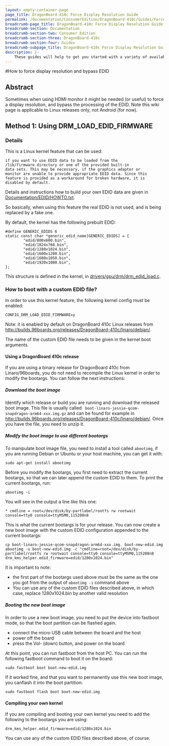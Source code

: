 ```yaml
---
layout: empty-container-page
page_title: DragonBoard-410c Force Display Resolution Guide
permalink: /documentation/ConsumerEdition/DragonBoard-410c/Guides/ForceDisplayRes.md/
breadcrumb-page_title: DragonBoard-410c Force Display Resolution Guide
breadcrumb-section: Documentation
breadcrumb-section-two: Consumer Edition
breadcrumb-section-three: DragonBoard-410c
breadcrumb-section-four: Guides
breadcrumb-subpage_title: DragonBoard-410c Force Display Resolution Guide
description: |-
    These guides will help to get you started with a variety of available on-boards software
---
```

#How to force display resolution and bypass EDID

## Abstract

Sometimes when using HDMI monitor it might be needed (or useful) to force a display resolution, and bypass the processing of the EDID. Note this wiki page is applicable to Linux releases only, not Android (for now).

## Method 1: Using DRM_LOAD_EDID_FIRMWARE

### Details

This is a Linux kernel feature that can be used:

    if you want to use EDID data to be loaded from the
    /lib/firmware directory or one of the provided built-in
    data sets. This may be necessary, if the graphics adapter or
    monitor are unable to provide appropriate EDID data. Since this
    feature is provided as a workaround for broken hardware, it is
    disabled by default.

Details and instructions how to build your own EDID data are given in [Documentation/EDID/HOWTO.txt](https://git.kernel.org/cgit/linux/kernel/git/torvalds/linux.git/tree/Documentation/EDID/HOWTO.txt).

So basically, when using this feature the real EDID is not used, and is being replaced by a fake one.

By default, the kernel has the following prebuilt EDID:

    #define GENERIC_EDIDS 6
    static const char *generic_edid_name[GENERIC_EDIDS] = {
            "edid/800x600.bin",
            "edid/1024x768.bin",
            "edid/1280x1024.bin",
            "edid/1600x1200.bin",
            "edid/1680x1050.bin",
            "edid/1920x1080.bin",
    };

This structure is defined in the kernel, in [drivers/gpu/drm/drm_edid_load.c](https://git.kernel.org/cgit/linux/kernel/git/torvalds/linux.git/tree/drivers/gpu/drm/drm_edid_load.c).

### How to boot with a custom EDID file?

In order to use this kernel feature, the following kernel config must be enabled:

    CONFIG_DRM_LOAD_EDID_FIRMWARE=y

Note: it is enabled by default on DragonBoard 410c Linux releases from http://builds.96boards.org/releases/DragonBoard-410c/linaro/debian/.

The name of the custom EDID file needs to be given in the kernel boot arguments.

#### Using a DragonBoard 410c release

If you are using a binary release for DragonBoard 410c from Linaro/96boards, you do not need to recompile the Linux kernel in order to modify the bootargs. You can follow the next instructions:

##### Download the boot image

Identify which release or build you are running and download the released boot image. This file is usually called ` boot-linaro-jessie-qcom-snapdragon-arm64-xxx.img.gz` and can be found for example in http://builds.96boards.org/releases/DragonBoard-410c/linaro/debian/. Once you have the file, you need to unzip it.

##### Modify the boot image to use different bootargs

To manipulate boot image file, you need to install a tool called `abootimg`, if you are running Debian or Ubuntu or your host machine, you can get it with:

    sudo apt-get install abootimg

Before you modify the bootargs, you first need to extract the current bootargs, so that we can later append the custom EDID to them. To print the current bootargs, run:

    abootimg -i

You will see in the output a line like this one:

    * cmdline = root=/dev/disk/by-partlabel/rootfs rw rootwait console=tty0 console=ttyMSM0,115200n8

This is what the current bootargs is for your release. You can now create a new boot image with the custom EDID configuration appended to the current bootargs:

    cp boot-linaro-jessie-qcom-snapdragon-arm64-xxx.img. boot-new-edid.img
    abootimg -u boot-new-edid.img -c "cmdline=root=/dev/disk/by-partlabel/rootfs rw rootwait console=tty0 console=ttyMSM0,115200n8 drm_kms_helper.edid_firmware=edid/1280x1024.bin"

It is important to note:
* the first part of the bootargs used above must be the same as the one you got from the output of `abootimg -i` command above
* You can use any of the custom EDID files described above, in which case, replace 1280x1024.bin by another valid resolution

##### Booting the new boot image

In order to use a new boot image, you need to put the device into fastboot mode, so that the boot partition can be flashed again.
* connect the micro USB cable between the board and the host
* power off the board
* press the Vol- (down) button, and power on the board

At this point, you can run fastboot from the host PC. You can run the following fastboot command to boot it on the board:

    sudo fastboot boot boot-new-edid.img

If it worked fine, and that you want to permanently use this new boot image, you canflash it into the boot partition:

    sudo fastboot flash boot boot-new-edid.img

#### Compiling your own kernel

If you are compiling and booting your own kernel you need to add the following to the bootargs you are using:

    drm_kms_helper.edid_firmware=edid/1280x1024.bin

You can use any of the custom EDID files described above, of course.
